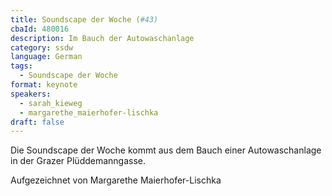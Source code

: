 ```yaml
---
title: Soundscape der Woche (#43)
cbaId: 480016
description: Im Bauch der Autowaschanlage
category: ssdw
language: German
tags:
  - Soundscape der Woche
format: keynote
speakers:
  - sarah_kieweg
  - margarethe_maierhofer-lischka
draft: false
---
```

Die Soundscape der Woche kommt aus dem Bauch einer Autowaschanlage in der Grazer Plüddemanngasse.

Aufgezeichnet von Margarethe Maierhofer-Lischka
